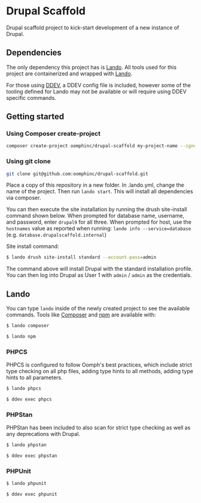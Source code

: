 # Drupal Scaffold

Drupal scaffold project to kick-start development of a new instance of Drupal.

## Dependencies

The only dependency this project has is [Lando][]. All tools used for this
project are containerized and wrapped with [Lando][].

For those using [DDEV], a DDEV config file is included, however some of the
tooling defined for Lando may not be available or will require using DDEV
specific commands.

## Getting started


### Using Composer create-project

```bash
composer create-project oomphinc/drupal-scaffold my-project-name --ignore-platform-reqs
```

### Using git clone

```bash
git clone git@github.com:oomphinc/drupal-scaffold.git
```

Place a copy of this repository in a new folder. In .lando.yml,
change the name of the project. Then run `lando start`. This will
install all dependencies via composer.

You can then execute the site installation by running the drush site-install command shown below.
When prompted for database name, username, and password, enter `drupal9` for all three.
When prompted for host, use the `hostnames` value as reported when running:
`lando info --service=database` (e.g. `database.drupalscaffold.internal`)


Site install command:
```bash
$ lando drush site-install standard --account-pass=admin
```

The command above will  install Drupal with the standard installation profile.
You can then log into Drupal as User 1 with `admin` / `admin` as the credentials.

## Lando

You can type `lando` inside of the newly created project to see the available
commands. Tools like [Composer][] and [npm][] are available with:

```bash
$ lando composer
```

```bash
$ lando npm
```

### PHPCS
PHPCS is configured to follow Oomph's best practices, which include
strict type checking on all php files, adding type hints to all methods,
adding type hints to all parameters.

```bash
$ lando phpcs
```

```bash
$ ddev exec phpcs
```

### PHPStan
PHPStan has been included to also scan for strict type checking as well as
any deprecations with Drupal.

```bash
$ lando phpstan
```

```bash
$ ddev exec phpstan
```

### PHPUnit

```bash
$ lando phpunit
```

```bash
$ ddev exec phpunit
```

[Lando]: https://docs.devwithlando.io
[Composer]: https://getcomposer.org
[npm]: https://www.npmjs.com
[DDEV]: https://ddev.readthedocs.io/en/stable
